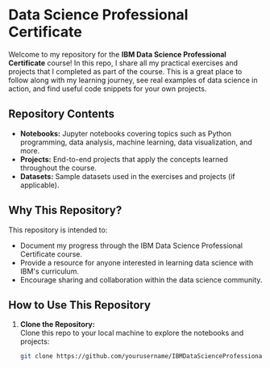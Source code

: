 # Data Science Professional Certificate

Welcome to my repository for the **IBM Data Science Professional Certificate** course! In this repo, I share all my practical exercises and projects that I completed as part of the course. This is a great place to follow along with my learning journey, see real examples of data science in action, and find useful code snippets for your own projects.

## Repository Contents

- **Notebooks:** Jupyter notebooks covering topics such as Python programming, data analysis, machine learning, data visualization, and more.
- **Projects:** End-to-end projects that apply the concepts learned throughout the course.
- **Datasets:** Sample datasets used in the exercises and projects (if applicable).

## Why This Repository?

This repository is intended to:
- Document my progress through the IBM Data Science Professional Certificate course.
- Provide a resource for anyone interested in learning data science with IBM's curriculum.
- Encourage sharing and collaboration within the data science community.

## How to Use This Repository

1. **Clone the Repository:**  
   Clone this repo to your local machine to explore the notebooks and projects:
   ```bash
   git clone https://github.com/yourusername/IBMDataScienceProfessionalCertificate.git

